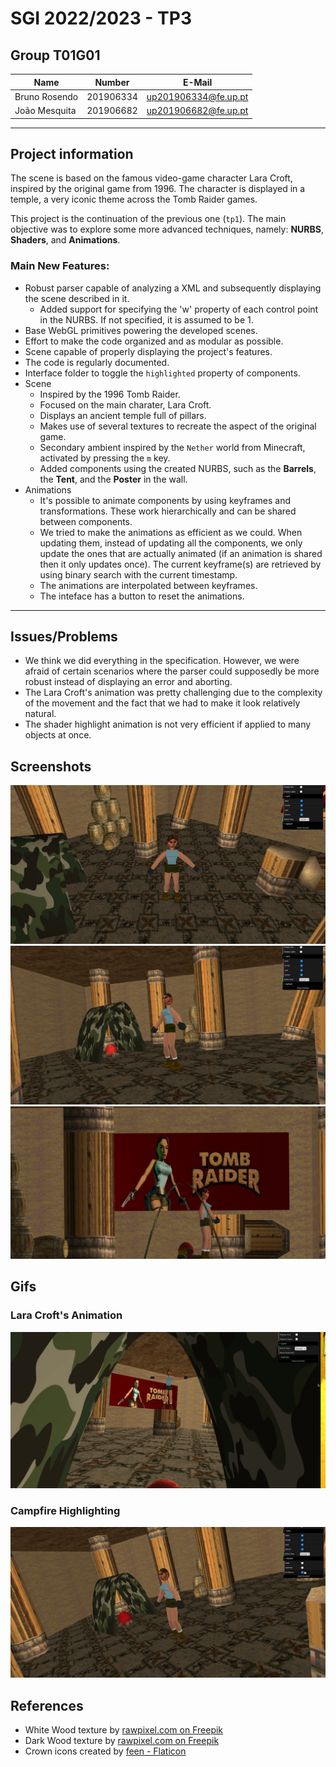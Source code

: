 # SGI 2022/2023 - TP3

## Group T01G01
| Name             | Number    | E-Mail             |
| ---------------- | --------- | ------------------ |
| Bruno Rosendo         | 201906334 | up201906334@fe.up.pt                |
| João Mesquita         | 201906682 | up201906682@fe.up.pt                |

----
## Project information

The scene is based on the famous video-game character Lara Croft, inspired by the original game from 1996.
The character is displayed in a temple, a very iconic theme across the Tomb Raider games.

This project is the continuation of the previous one (`tp1`). The main objective was to explore some more advanced techniques, namely: **NURBS**, **Shaders**, and **Animations**.

### Main New Features:
- Robust parser capable of analyzing a XML and subsequently displaying the scene described in it.
  - Added support for specifying the 'w' property of each control point in the NURBS. If not specified, it is assumed to be 1.
- Base WebGL primitives powering the developed scenes.
- Effort to make the code organized and as modular as possible.
- Scene capable of properly displaying the project's features.
- The code is regularly documented.
- Interface folder to toggle the `highlighted` property of components.
- Scene
  - Inspired by the 1996 Tomb Raider.
  - Focused on the main charater, Lara Croft.
  - Displays an ancient temple full of pillars.
  - Makes use of several textures to recreate the aspect of the original game.
  - Secondary ambient inspired by the `Nether` world from Minecraft, activated by pressing the `m` key.
  - Added components using the created NURBS, such as the **Barrels**, the **Tent**, and the **Poster** in the wall.
- Animations
  - It's possible to animate components by using keyframes and transformations. These work hierarchically and can be shared between components.
  - We tried to make the animations as efficient as we could. When updating them, instead of updating all the components, we only update the ones that are actually animated (if an animation is shared then it only updates once). The current keyframe(s) are retrieved by using binary search with the current timestamp.
  - The animations are interpolated between keyframes.
  - The inteface has a button to reset the animations.
----
## Issues/Problems

- We think we did everything in the specification. However, we were afraid of certain scenarios where the parser could supposedly be more robust instead of displaying an error and aborting.
- The Lara Croft's animation was pretty challenging due to the complexity of the movement and the fact that we had to make it look relatively natural.
- The shader highlight animation is not very efficient if applied to many objects at once.

## Screenshots

![Screenshot 1](./screenshots/screenshot1.png)
![Screenshot 1](./screenshots/screenshot2.png)
![Screenshot 1](./screenshots/screenshot3.png)

## Gifs
### Lara Croft's Animation
![Lara Croft Animation](./screenshots/laraCroftAnimation.gif)

### Campfire Highlighting
![Campfire Highlighting](./screenshots/fireHighlight.gif)

## References

- White Wood texture by [rawpixel.com on Freepik](https://www.freepik.com/free-photo/white-wooden-floor_4139257.htm#query=white%20wood%20texture&position=0&from_view=keyword)
- Dark Wood texture by [rawpixel.com on Freepik](https://www.freepik.com/free-photo/black-wooden-floor_4139258.htm#query=black%20wood%20texture&position=2&from_view=search&track=ais)
- Crown icons created by [feen - Flaticon](https://www.flaticon.com/free-icons/crown)

